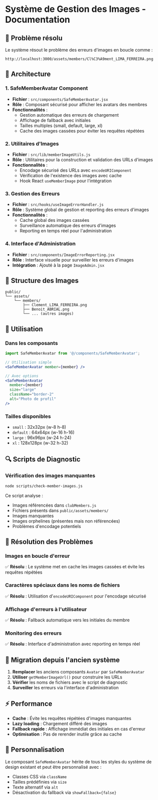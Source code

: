 # Système de Gestion des Images - Documentation

## 🎯 Problème résolu

Le système résout le problème des erreurs d'images en boucle comme :
```
http://localhost:3000/assets/members/Cl%C3%A9ment_LIMA_FERREIRA.png
```

## 🔧 Architecture

### 1. SafeMemberAvatar Component
- **Fichier** : `src/components/SafeMemberAvatar.jsx`
- **Rôle** : Composant sécurisé pour afficher les avatars des membres
- **Fonctionnalités** :
  - Gestion automatique des erreurs de chargement
  - Affichage de fallback avec initiales
  - Tailles multiples (small, default, large, xl)
  - Cache des images cassées pour éviter les requêtes répétées

### 2. Utilitaires d'Images
- **Fichier** : `src/lib/memberImageUtils.js`
- **Rôle** : Utilitaires pour la construction et validation des URLs d'images
- **Fonctionnalités** :
  - Encodage sécurisé des URLs avec `encodeURIComponent`
  - Vérification de l'existence des images avec cache
  - Hook React `useMemberImage` pour l'intégration

### 3. Gestion des Erreurs
- **Fichier** : `src/hooks/useImageErrorHandler.js`
- **Rôle** : Système global de gestion et reporting des erreurs d'images
- **Fonctionnalités** :
  - Cache global des images cassées
  - Surveillance automatique des erreurs d'images
  - Reporting en temps réel pour l'administration

### 4. Interface d'Administration
- **Fichier** : `src/components/ImageErrorReporting.jsx`
- **Rôle** : Interface visuelle pour surveiller les erreurs d'images
- **Intégration** : Ajouté à la page `ImageAdmin.jsx`

## 📁 Structure des Images

```
public/
└── assets/
    └── members/
        ├── Clement_LIMA_FERREIRA.png
        ├── Benoit_ABRIAL.png
        └── ... (autres images)
```

## 🚀 Utilisation

### Dans les composants
```jsx
import SafeMemberAvatar from '@/components/SafeMemberAvatar';

// Utilisation simple
<SafeMemberAvatar member={member} />

// Avec options
<SafeMemberAvatar 
  member={member} 
  size="large" 
  className="border-2" 
  alt="Photo de profil"
/>
```

### Tailles disponibles
- `small` : 32x32px (w-8 h-8)
- `default` : 64x64px (w-16 h-16)  
- `large` : 96x96px (w-24 h-24)
- `xl` : 128x128px (w-32 h-32)

## 🔍 Scripts de Diagnostic

### Vérification des images manquantes
```bash
node scripts/check-member-images.js
```

Ce script analyse :
- Images référencées dans `clubMembers.js`
- Fichiers présents dans `public/assets/members/`
- Images manquantes
- Images orphelines (présentes mais non référencées)
- Problèmes d'encodage potentiels

## 🐛 Résolution des Problèmes

### Images en boucle d'erreur
✅ **Résolu** : Le système met en cache les images cassées et évite les requêtes répétées

### Caractères spéciaux dans les noms de fichiers
✅ **Résolu** : Utilisation d'`encodeURIComponent` pour l'encodage sécurisé

### Affichage d'erreurs à l'utilisateur
✅ **Résolu** : Fallback automatique vers les initiales du membre

### Monitoring des erreurs
✅ **Résolu** : Interface d'administration avec reporting en temps réel

## 🔄 Migration depuis l'ancien système

1. **Remplacer** les anciens composants `Avatar` par `SafeMemberAvatar`
2. **Utiliser** `getMemberImageUrl()` pour construire les URLs
3. **Vérifier** les noms de fichiers avec le script de diagnostic
4. **Surveiller** les erreurs via l'interface d'administration

## ⚡ Performance

- **Cache** : Évite les requêtes répétées d'images manquantes
- **Lazy loading** : Chargement différé des images
- **Fallback rapide** : Affichage immédiat des initiales en cas d'erreur
- **Optimisation** : Pas de rerender inutile grâce au cache

## 🎨 Personnalisation

Le composant `SafeMemberAvatar` hérite de tous les styles du système de design existant et peut être personnalisé avec :
- Classes CSS via `className`
- Tailles prédéfinies via `size`
- Texte alternatif via `alt`
- Désactivation du fallback via `showFallback={false}`